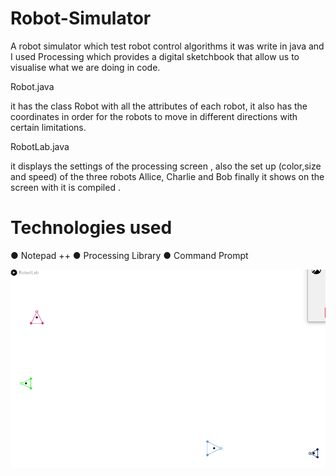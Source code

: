 # Robot-Simulator

A robot simulator which test robot control algorithms it was write in java and I used Processing which provides a digital sketchbook that
allow us to visualise what we are doing in code.

 Robot.java

it has the class Robot with  all the attributes of each robot, it also has the coordinates in order for the robots to move in different
directions with certain limitations.

 RobotLab.java

it displays the settings of the processing screen , also the set up (color,size and speed) of the three robots Allice, Charlie and Bob
finally it shows on the screen with it is compiled .

# Technologies used

● Notepad ++
● Processing Library
● Command Prompt


![](Robots.png)

